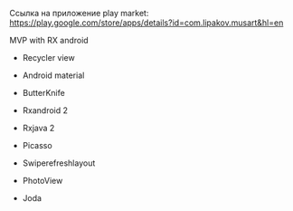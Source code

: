 Ссылка на приложение play market: https://play.google.com/store/apps/details?id=com.lipakov.musart&hl=en

MVP with RX android

- Recycler view

- Android material

- ButterKnife

- Rxandroid 2

- Rxjava 2

- Picasso

- Swiperefreshlayout

- PhotoView

- Joda
